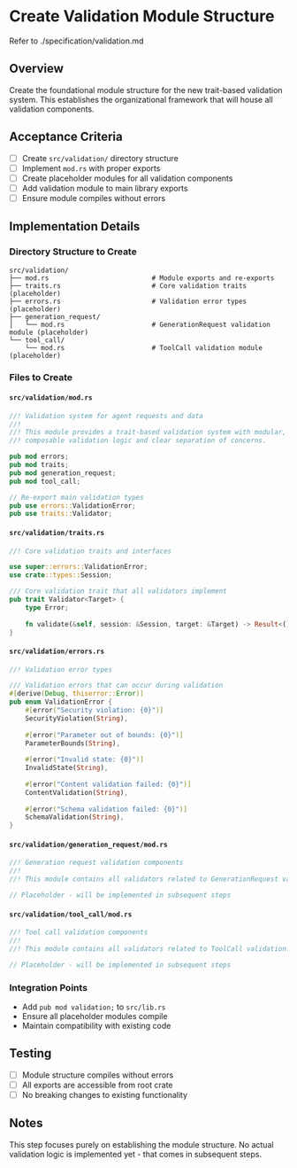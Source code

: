 # Create Validation Module Structure

Refer to ./specification/validation.md

## Overview
Create the foundational module structure for the new trait-based validation system. This establishes the organizational framework that will house all validation components.

## Acceptance Criteria
- [ ] Create `src/validation/` directory structure
- [ ] Implement `mod.rs` with proper exports
- [ ] Create placeholder modules for all validation components
- [ ] Add validation module to main library exports
- [ ] Ensure module compiles without errors

## Implementation Details

### Directory Structure to Create
```
src/validation/
├── mod.rs                          # Module exports and re-exports
├── traits.rs                       # Core validation traits (placeholder)
├── errors.rs                       # Validation error types (placeholder)
├── generation_request/
│   └── mod.rs                      # GenerationRequest validation module (placeholder)
└── tool_call/
    └── mod.rs                      # ToolCall validation module (placeholder)
```

### Files to Create

#### `src/validation/mod.rs`
```rust
//! Validation system for agent requests and data
//! 
//! This module provides a trait-based validation system with modular,
//! composable validation logic and clear separation of concerns.

pub mod errors;
pub mod traits;
pub mod generation_request;
pub mod tool_call;

// Re-export main validation types
pub use errors::ValidationError;
pub use traits::Validator;
```

#### `src/validation/traits.rs` 
```rust
//! Core validation traits and interfaces

use super::errors::ValidationError;
use crate::types::Session;

/// Core validation trait that all validators implement
pub trait Validator<Target> {
    type Error;
    
    fn validate(&self, session: &Session, target: &Target) -> Result<(), Self::Error>;
}
```

#### `src/validation/errors.rs`
```rust
//! Validation error types

/// Validation errors that can occur during validation
#[derive(Debug, thiserror::Error)]
pub enum ValidationError {
    #[error("Security violation: {0}")]
    SecurityViolation(String),
    
    #[error("Parameter out of bounds: {0}")]
    ParameterBounds(String),
    
    #[error("Invalid state: {0}")]
    InvalidState(String),
    
    #[error("Content validation failed: {0}")]
    ContentValidation(String),
    
    #[error("Schema validation failed: {0}")]
    SchemaValidation(String),
}
```

#### `src/validation/generation_request/mod.rs`
```rust
//! Generation request validation components
//! 
//! This module contains all validators related to GenerationRequest validation.

// Placeholder - will be implemented in subsequent steps
```

#### `src/validation/tool_call/mod.rs`
```rust
//! Tool call validation components
//! 
//! This module contains all validators related to ToolCall validation.

// Placeholder - will be implemented in subsequent steps
```

### Integration Points
- Add `pub mod validation;` to `src/lib.rs`
- Ensure all placeholder modules compile
- Maintain compatibility with existing code

## Testing
- [ ] Module structure compiles without errors
- [ ] All exports are accessible from root crate
- [ ] No breaking changes to existing functionality

## Notes
This step focuses purely on establishing the module structure. No actual validation logic is implemented yet - that comes in subsequent steps.